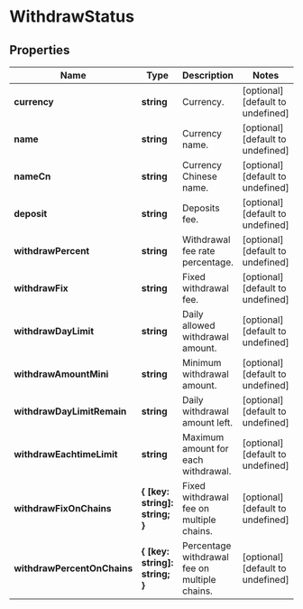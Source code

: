 # WithdrawStatus

## Properties

Name | Type | Description | Notes
------------ | ------------- | ------------- | -------------
**currency** | **string** | Currency. | [optional] [default to undefined]
**name** | **string** | Currency name. | [optional] [default to undefined]
**nameCn** | **string** | Currency Chinese name. | [optional] [default to undefined]
**deposit** | **string** | Deposits fee. | [optional] [default to undefined]
**withdrawPercent** | **string** | Withdrawal fee rate percentage. | [optional] [default to undefined]
**withdrawFix** | **string** | Fixed withdrawal fee. | [optional] [default to undefined]
**withdrawDayLimit** | **string** | Daily allowed withdrawal amount. | [optional] [default to undefined]
**withdrawAmountMini** | **string** | Minimum withdrawal amount. | [optional] [default to undefined]
**withdrawDayLimitRemain** | **string** | Daily withdrawal amount left. | [optional] [default to undefined]
**withdrawEachtimeLimit** | **string** | Maximum amount for each withdrawal. | [optional] [default to undefined]
**withdrawFixOnChains** | **{ [key: string]: string; }** | Fixed withdrawal fee on multiple chains. | [optional] [default to undefined]
**withdrawPercentOnChains** | **{ [key: string]: string; }** | Percentage withdrawal fee on multiple chains. | [optional] [default to undefined]

